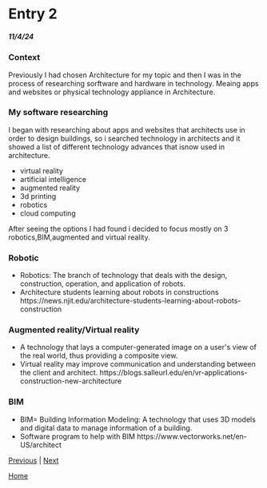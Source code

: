 # Entry 2
##### 11/4/24

### Context
Previously I had chosen Architecture for my topic and then I was in the process of researching sorftware and hardware in technology. Meaing apps and websites or physical technology appliance in Architecture.

### My software researching
I began with researching about apps and websites that architects use in order to design buildings, so i searched technology in architects and it showed a list of different technology advances that isnow used in architecture. 

<ul>
  <li>virtual reality</li>  
  <li> artificial intelligence </li>
  <li>augmented reality</li>
  <li>3d printing </li> 
  <li>robotics</li>
  <li>cloud computing</li>
</ul>

After seeing the options I had found i decided to focus mostly on 3 robotics,BIM,augmented and virtual reality.

### Robotic
<ul>
<li>Robotics: The branch of technology that deals with the design, construction, operation, and application of robots.</li>
<li>Architecture students learning about robots in constructions https://news.njit.edu/architecture-students-learning-about-robots-construction</li>
</ul>

### Augmented reality/Virtual reality
<ul>
<li>A technology that lays a computer-generated image on a user's view of the real world, thus providing a composite view.</li>
 <li>Virtual reality may improve communication and understanding between the client and architect.
https://blogs.salleurl.edu/en/vr-applications-construction-new-architecture
</ul>

### BIM
<ul>
<li>BIM= Building Information Modeling: A technology that uses 3D models and digital data to manage information of a building.</li>
<li>Software program to help with BIM https://www.vectorworks.net/en-US/architect</li>
</ul>


[Previous](entry01.md) | [Next](entry03.md)

[Home](../README.md)
